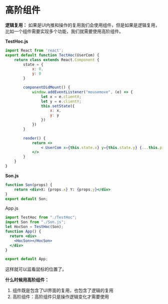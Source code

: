 # 高阶组件

**逻辑复用：** 如果是UI内推和操作的复用我们会使用组件，但是如果是逻辑复用，比如一个组件需要实现多个功能，我们就需要使用高阶组件。

**TestHoc.js**

```jsx
import React from 'react';
export default function TectHoc(UserCom) {
    return class extends React.Component {
        state = {
            x: 0,
            y: 0
        }

        componentDidMount() {
            window.addEventListener("mousemove", (e) => {
                let x = e.clientX;
                let y = e.clientY;
                this.setState({
                    x: x,
                    y: y
                })
            })
        }

        render() {
            return <>
                < UserCom x={this.state.x} y={this.state.y} {...this.props}></UserCom >
            </>
        }
    }
}
```

**Son.js**

```jsx
function Son(props) {
    return <div>X: {props.x} Y: {props.y}</div>
}
export default Son; 
```
App.js
```jsx
import TestHoc from "./TestHoc";
import Son from "./Son.js";
let HocSon = TestHoc(Son);
function App() {
  return <div>
    <HocSon></HocSon>
  </div>
}

export default App;
```
这样就可以监看鼠标的位置了。

**什么时候用高阶组件：**

1. 组件既是包含了UI界面的复用，也包含了逻辑的复用
2. 高阶组件：高阶组件只是操作逻辑变化才需要使用